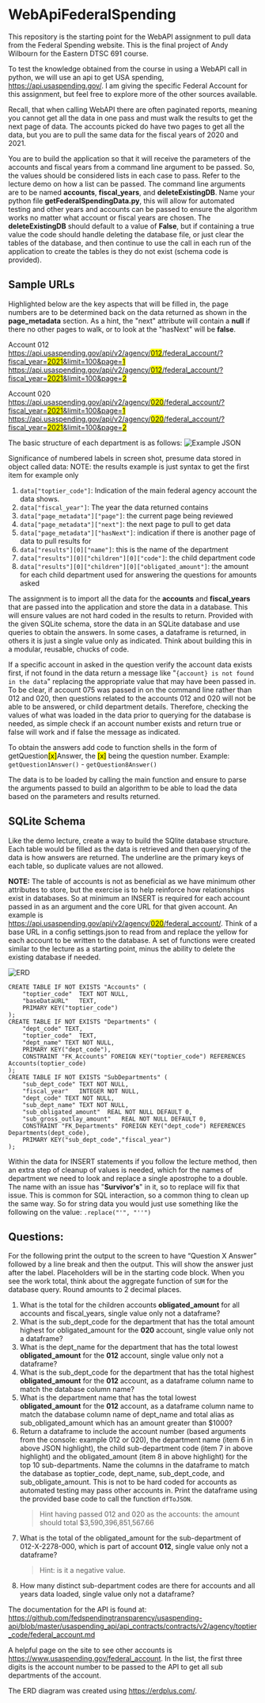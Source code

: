 # WebApiFederalSpending
This repository is the starting point for the WebAPI assignment to pull data from the Federal Spending website. This is the final project of Andy Wilbourn for the Eastern DTSC 691 course.

To test the knowledge obtained from the course in using a WebAPI call in python, we will use an api to get USA spending, https://api.usaspending.gov/. I am giving the specific Federal Account for this assignment, but feel free to explore more of the other sources available.

Recall, that when calling WebAPI there are often paginated reports, meaning you cannot get all the data in one pass and must walk the results to get the next page of data. The accounts picked do have two pages to get all the data, but you are to pull the same data for the fiscal years of 2020 and 2021.

You are to build the application so that it will receive the parameters of the accounts and fiscal years from a command line argument to be passed. So, the values should be considered lists in each case to pass. Refer to the lecture demo on how a list can be passed. The command line arguments are to be named **accounts**, **fiscal_years**, and **deleteExistingDB**. Name your python file **getFederalSpendingData.py**, this will allow for automated testing and other years and accounts can be passed to ensure the algorithm works no matter what account or fiscal years are chosen. The **deleteExistingDB** should default to a value of **False**, but if containing a true value the code should handle deleting the database file, or just clear the tables of the database, and then continue to use the call in each run of the application to create the tables is they do not exist (schema code is provided).

## Sample URLs
Highlighted below are the key aspects that will be filled in, the page numbers are to be determined back on the data returned as shown in the **page_metadata** section. As a hint, the "next" attribute will contain a **null** if there no other pages to walk, or to look at the "hasNext" will be **false**.

Account 012<br/>
[https://api.usaspending.gov/api/v2/agency/<span style="background:yellow">012</span>/federal_account/?fiscal_year=<span style="background:yellow">2021</span>&limit=100&page=<span style="background:yellow">1</span>](https://api.usaspending.gov/api/v2/agency/012/federal_account/?fiscal_year=2021&limit=100&page=1)
[https://api.usaspending.gov/api/v2/agency/<span style="background:yellow">012</span>/federal_account/?fiscal_year=<span style="background:yellow">2021</span>&limit=100&page=<span style="background:yellow">2</span>](https://api.usaspending.gov/api/v2/agency/012/federal_account/?fiscal_year=2021&limit=100&page=2)

Account 020 <br/>
[https://api.usaspending.gov/api/v2/agency/<span style="background:yellow">020</span>/federal_account/?fiscal_year=<span style="background:yellow">2021</span>&limit=100&page=<span style="background:yellow">1</span>](https://api.usaspending.gov/api/v2/agency/020/federal_account/?fiscal_year=2021&limit=100&page=1)
[https://api.usaspending.gov/api/v2/agency/<span style="background:yellow">020</span>/federal_account/?fiscal_year=<span style="background:yellow">2021</span>&limit=100&page=<span style="background:yellow">2</span>](https://api.usaspending.gov/api/v2/agency/012/federal_account/?fiscal_year=2021&limit=100&page=2)

The basic structure of each department is as follows:
![Example JSON](/images/SampleJson.png "Sample JSON")

Significance of numbered labels in screen shot, presume data stored in object called data:
NOTE: the results example is just syntax to get the first item for example only
1.	`data["toptier_code"]`: Indication of the main federal agency account the data shows.
2.	`data["fiscal_year"]`: The year the data returned contains
3.	`data["page_metadata"]["page"]`: the current page being reviewed
4.	`data["page_metadata"]["next"]`: the next page to pull to get data
5.	`data["page_metadata"]["hasNext"]`: indication if there is another page of data to pull results for
6.	`data["results"][0]["name"]`: this is the name of the department
7.	`data["results"][0]["children"][0]["code"]`: the child department code
8.	`data["results"][0]["children"][0]["obligated_amount"]`: the amount for each child department used for answering the questions for amounts asked


The assignment is to import all the data for the **accounts** and **fiscal_years** that are passed into the application and store the data in a database. This will ensure values are not hard coded in the results to return. Provided with the given SQLite schema, store the data in an SQLite database and use queries to obtain the answers. In some cases, a dataframe is returned, in others it is just a single value only as indicated. Think about building this in a modular, reusable, chucks of code. 

If a specific account in asked in the question verify the account data exists first, if not found in the data return a message like "`{account} is not found in the data`" replacing the appropriate value that may have been passed in. To be clear, if account 075 was passed in on the command line rather than 012 and 020, then questions related to the accounts 012 and 020 will not be able to be answered, or child department details. Therefore, checking the values of what was loaded in the data prior to querying for the database is needed, as simple check if an account number exists and return true or false will work and if false the message as indicated.

To obtain the answers add code to function shells in the form of getQuestion<span style="background:yellow;color:black;">[x]</span>Answer, the <span style="background:yellow;color:black;">[x]</span> being the question number. Example: `getQuestion1Answer()` - `getQuestion8Answer()`

The data is to be loaded by calling the main function and ensure to parse the arguments passed to build an algorithm to be able to load the data based on the parameters and results returned.

## SQLite Schema
Like the demo lecture, create a way to build the SQlite database structure. Each table would be filled as the data is retrieved and then querying of the data is how answers are returned. The underline are the primary keys of each table, so duplicate values are not allowed.

**NOTE:** The table of accounts is not as beneficial as we have minimum other attributes to store, but the exercise is to help reinforce how relationships exist in databases. So at minimum an INSERT is required for each account passed in as an argument and the core URL for that given account. An example is [https://api.usaspending.gov/api/v2/agency/<span style="background:yellow">020</span>/federal_account/](https://api.usaspending.gov/api/v2/agency/020/federal_account/). Think of a base URL in a config settings.json to read from and replace the yellow for each account to be written to the database. A set of functions were created similar to the lecture as a starting point, minus the ability to delete the existing database if needed.

![ERD](/images/ERD.png "Federal Spending ERD")

```
CREATE TABLE IF NOT EXISTS "Accounts" (
	"toptier_code"	TEXT NOT NULL,
	"baseDataURL" 	TEXT,
	PRIMARY KEY("toptier_code")
);
CREATE TABLE IF NOT EXISTS "Departments" (
	"dept_code"	TEXT,
	"toptier_code"	TEXT,
	"dept_name"	TEXT NOT NULL,
	PRIMARY KEY("dept_code"),
	CONSTRAINT "FK_Accounts" FOREIGN KEY("toptier_code") REFERENCES Accounts(toptier_code)
);
CREATE TABLE IF NOT EXISTS "SubDepartments" (
	"sub_dept_code"	TEXT NOT NULL,
	"fiscal_year"	INTEGER NOT NULL,
	"dept_code"	TEXT NOT NULL,
	"sub_dept_name"	TEXT NOT NULL,
	"sub_obligated_amount"	REAL NOT NULL DEFAULT 0,
	"sub_gross_outlay_amount"	REAL NOT NULL DEFAULT 0,
	CONSTRAINT "FK_Departments" FOREIGN KEY("dept_code") REFERENCES Departments(dept_code),
	PRIMARY KEY("sub_dept_code","fiscal_year")
);

```

Within the data for INSERT statements if you follow the lecture method, then an extra step of cleanup of values is needed, which for the names of department we need to look and replace a single apostrophe to a double. The name with an issue has "**Survivor's**" in it, so to replace will fix that issue. This is common for SQL interaction, so a common thing to clean up the same way. So for string data you would just use something like the following on the value:  `.replace("'", "''")`

## Questions:
For the following print the output to the screen to have “Question X Answer” followed by a line break and then the output. This will show the answer just after the label. Placeholders will be in the starting code block. When you see the work total, think about the aggregate function of `SUM` for the database query. Round amounts to 2 decimal places.

1.	What is the total for the children accounts **obligated_amount** for all accounts and fiscal_years, single value only not a dataframe?
2.	What is the sub_dept_code for the department that has the total amount highest for obligated_amount for the **020** account, single value only not a dataframe?
3.	What is the dept_name for the department that has the total lowest **obligated_amount** for the **012** account, single value only not a dataframe?
4.	What is the sub_dept_code for the department that has the total highest **obligated_amount** for the **012** account, as a dataframe column name to match the database column name?
5.	What is the department name that has the total lowest **obligated_amount** for the **012** account, as a dataframe column name to match the database column name of dept_name and total alias as sub_obligated_amount which has an amount greater than $1000?
6.	Return a dataframe to include the account number (based arguments from the console: example 012 or 020), the department name (item 6 in above JSON highlight), the child sub-department code (item 7 in above highlight) and the obligated_amount (item 8 in above highlight) for the top 10 sub-departments. Name the columns in the dataframe to match the database as toptier_code, dept_name, sub_dept_code, and sub_obligate_amount. This is not to be hard coded for accounts as automated testing may pass other accounts in. Print the dataframe using the provided base code to call the function `dfToJSON`.
    > Hint having passed 012 and 020 as the accounts: the amount should total $3,590,396,851,567.66
7.	What is the total of the obligated_amount for the sub-department of 012-X-2278-000, which is part of account **012**, single value only not a dataframe?
    > Hint: is it a negative value.
8.	How many distinct sub-department codes are there for accounts and all years data loaded, single value only not a dataframe?

The documentation for the API is found at:
https://github.com/fedspendingtransparency/usaspending-api/blob/master/usaspending_api/api_contracts/contracts/v2/agency/toptier_code/federal_account.md

A helpful page on the site to see other accounts is https://www.usaspending.gov/federal_account. In the list, the first three digits is the account number to be passed to the API to get all sub departments of the account.

The ERD diagram was created using https://erdplus.com/. 
